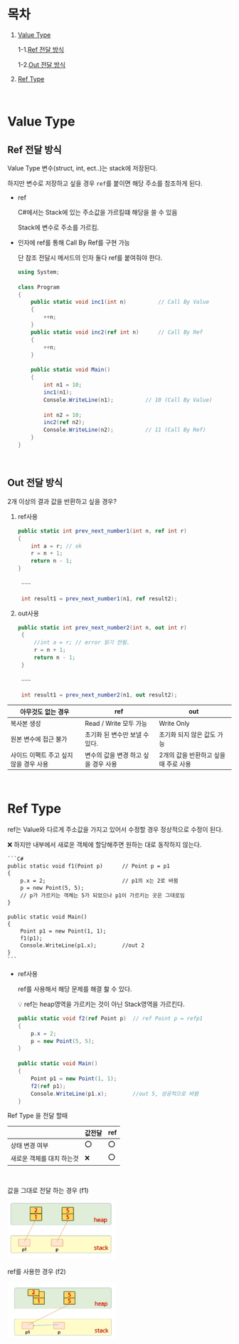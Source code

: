 # 목차

1. [Value Type](#Value-Type)

   1-1.[Ref 전달 방식](#Ref-전달-방식)

   1-2.[Out 전달 방식](#Out-전달-방식)

2. [Ref Type](#Ref-Type)

<br>

# Value Type

## Ref 전달 방식

Value Type 변수(struct, int, ect..)는 stack에 저장된다.

하지만 변수로 저장하고 싶을 경우 `ref`를 붙이면 해당 주소를 참조하게 된다.

- ref

  C#에서는 Stack에 있는 주소값을 가르킬떄 해당을 쓸 수 있음

  Stack에 변수로 주소를 가르킴.

- 인자에 ref를 통해 Call By Ref를 구현 가능

  단 참조 전달시 메서드의 인자 둘다 ref를 붙여줘야 한다.

  ```C#
  using System;

  class Program
  {
      public static void inc1(int n)          // Call By Value
      {
          ++n;
      }
      public static void inc2(ref int n)      // Call By Ref
      {
          ++n;
      }

      public static void Main()
      {
          int n1 = 10;
          inc1(n1);
          Console.WriteLine(n1);          // 10 (Call By Value)

          int n2 = 10;
          inc2(ref n2);
          Console.WriteLine(n2);          // 11 (Call By Ref)
      }
  }
  ```

<br>

## Out 전달 방식

2개 이상의 결과 값을 반환하고 싶을 경우?

1. ref사용

   ```C#
   public static int prev_next_number1(int n, ref int r)
   {
       int a = r; // ok
       r = n + 1;
       return n - 1;
   }

    ~~~

    int result1 = prev_next_number1(n1, ref result2);

   ```

2. out사용

   ```C#
   public static int prev_next_number2(int n, out int r)
    {
        //int a = r; // error 읽기 안됨.
        r = n + 1;
        return n - 1;
    }

    ~~~

    int result1 = prev_next_number2(n1, out result2);

   ```

| 아무것도 없는 경우                     | ref                                  | out                                  |
| -------------------------------------- | ------------------------------------ | ------------------------------------ |
| 복사본 생성                            | Read / Write 모두 가능               | Write Only                           |
| 원본 변수에 접근 불가                  | 초기화 된 변수만 보낼 수 있다.       | 초기화 되지 않은 값도 가능           |
| 사이드 이팩트 주고 싶지 않을 경우 사용 | 변수의 값을 변경 하고 싶을 경우 사용 | 2개의 값을 반환하고 싶을때 주로 사용 |

<br>

# Ref Type

ref는 Value와 다르게 주소값을 가지고 있어서 수정할 경우 정상적으로 수정이 된다.

❌ 하지만 내부에서 새로운 객체에 할당해주면 원하는 대로 동작하지 않는다.

    ```C#
    public static void f1(Point p)      // Point p = p1
    {
        p.x = 2;                        // p1의 x는 2로 바뀜
        p = new Point(5, 5);
        // p가 가르키는 객체는 5가 되었으나 p1이 가르키는 곳은 그대로임
    }

    public static void Main()
    {
        Point p1 = new Point(1, 1);
        f1(p1);
        Console.WriteLine(p1.x);        //out 2
    }
    ```

- ref사용

  ref를 사용해서 해당 문제를 해결 핧 수 있다.

  💡 ref는 heap영역을 가르키는 것이 아닌 Stack영역을 가르킨다.

  ```C#
  public static void f2(ref Point p)  // ref Point p = refp1
  {
      p.x = 2;
      p = new Point(5, 5);
  }

  public static void Main()
  {
      Point p1 = new Point(1, 1);
      f2(ref p1);
      Console.WriteLine(p1.x);        //out 5, 성공적으로 바뀜
  }
  ```

Ref Type 을 전달 할때

|                           | 값전달 | ref |
| ------------------------- | ------ | --- |
| 상태 변경 여부            | ⭕     | ⭕  |
| 새로운 객체를 대치 하는것 | ❌     | ⭕  |

<br>

값을 그대로 전달 하는 경우 (f1)

<img src="../Image/RefType_Nomal.png" width=48%/>

ref를 사용한 경우 (f2)

<img src="../Image/RefType_Ref.png" width=48%/>

